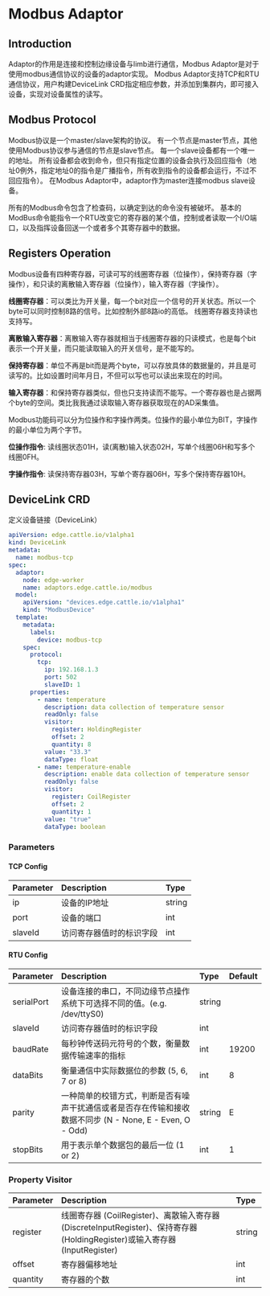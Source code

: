 # Modbus Adaptor

## Introduction

Adaptor的作用是连接和控制边缘设备与limb进行通信，Modbus Adaptor是对于使用modbus通信协议的设备的adaptor实现。
Modbus Adaptor支持TCP和RTU通信协议，用户构建DeviceLink CRD指定相应参数，并添加到集群内，即可接入设备，实现对设备属性的读写。

## Modbus Protocol

Modbus协议是一个master/slave架构的协议。
有一个节点是master节点，其他使用Modbus协议参与通信的节点是slave节点。
每一个slave设备都有一个唯一的地址。
所有设备都会收到命令，但只有指定位置的设备会执行及回应指令（地址0例外，指定地址0的指令是广播指令，所有收到指令的设备都会运行，不过不回应指令）。
在Modbus Adaptor中，adaptor作为master连接modbus slave设备。

所有的Modbus命令包含了检查码，以确定到达的命令没有被破坏。
基本的ModBus命令能指令一个RTU改变它的寄存器的某个值，控制或者读取一个I/O端口，以及指挥设备回送一个或者多个其寄存器中的数据。

## Registers Operation
Modbus设备有四种寄存器，可读可写的线圈寄存器（位操作），保持寄存器（字操作），和只读的离散输入寄存器（位操作），输入寄存器（字操作）。

**线圈寄存器**：可以类比为开关量，每一个bit对应一个信号的开关状态。所以一个byte可以同时控制8路的信号。比如控制外部8路io的高低。 线圈寄存器支持读也支持写。

**离散输入寄存器**：离散输入寄存器就相当于线圈寄存器的只读模式，也是每个bit表示一个开关量，而只能读取输入的开关信号，是不能写的。

**保持寄存器**：单位不再是bit而是两个byte，可以存放具体的数据量的，并且是可读写的。比如设置时间年月日，不但可以写也可以读出来现在的时间。

**输入寄存器**：和保持寄存器类似，但也只支持读而不能写。一个寄存器也是占据两个byte的空间。类比我我通过读取输入寄存器获取现在的AD采集值。  
   
Modbus功能码可以分为位操作和字操作两类。位操作的最小单位为BIT，字操作的最小单位为两个字节。

**位操作指令**:   读线圈状态01H，读(离散)输入状态02H，写单个线圈06H和写多个线圈0FH。

**字操作指令**:   读保持寄存器03H，写单个寄存器06H，写多个保持寄存器10H。


## DeviceLink CRD
定义设备链接（DeviceLink）
```yaml
apiVersion: edge.cattle.io/v1alpha1
kind: DeviceLink
metadata:
  name: modbus-tcp
spec:
  adaptor:
    node: edge-worker
    name: adaptors.edge.cattle.io/modbus
  model:
    apiVersion: "devices.edge.cattle.io/v1alpha1"
    kind: "ModbusDevice"
  template:
    metadata:
      labels:
        device: modbus-tcp
    spec:
      protocol:
        tcp:
          ip: 192.168.1.3
          port: 502
          slaveID: 1
      properties:
        - name: temperature
          description: data collection of temperature sensor
          readOnly: false
          visitor:
            register: HoldingRegister
            offset: 2
            quantity: 8
          value: "33.3"
          dataType: float
        - name: temperature-enable
          description: enable data collection of temperature sensor
          readOnly: false
          visitor:
            register: CoilRegister
            offset: 2
            quantity: 1
          value: "true"
          dataType: boolean

```

### Parameters
#### TCP Config

| Parameter | Description | Type | 
|:--|:--|:--|
| ip | 设备的IP地址 | string
| port | 设备的端口 | int
| slaveId | 访问寄存器值时的标识字段 | int

#### RTU Config

| Parameter | Description | Type | Default |
|:--|:--|:--|:--|
| serialPort | 设备连接的串口，不同边缘节点操作系统下可选择不同的值。(e.g. /dev/ttyS0) | string |
| slaveId | 访问寄存器值时的标识字段 | int |
| baudRate | 每秒钟传送码元符号的个数，衡量数据传输速率的指标 | int | 19200 |
| dataBits | 衡量通信中实际数据位的参数 (5, 6, 7 or 8) | int | 8  |
| parity | 一种简单的校错方式，判断是否有噪声干扰通信或者是否存在传输和接收数据不同步 (N - None, E - Even, O - Odd) |string | E |
| stopBits | 用于表示单个数据包的最后一位 (1 or 2)|int| 1 |

### Property Visitor
| Parameter | Description | Type | 
|:--|:--|:--|
| register | 线圈寄存器 (CoilRegister)、离散输入寄存器 (DiscreteInputRegister)、保持寄存器 (HoldingRegister)或输入寄存器 (InputRegister)| string
| offset | 寄存器偏移地址 | int
| quantity | 寄存器的个数 | int